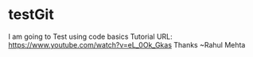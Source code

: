 # testGit
I am going to Test using code basics Tutorial
URL: https://www.youtube.com/watch?v=eL_0Ok_Gkas
Thanks ~Rahul Mehta
